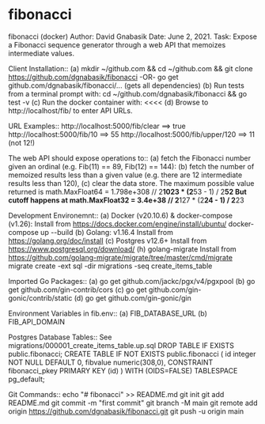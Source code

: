 # fibonacci
fibonacci (docker)
Author: David Gnabasik
Date:   June 2, 2021.
Task:   Expose a Fibonacci sequence generator through a web API that memoizes intermediate values.

Client Installation::
 (a) mkdir ~/github.com && cd ~/github.com && git clone https://github.com/dgnabasik/fibonacci  -OR- go get github.com/dgnabasik/fibonacci/...  (gets all dependencies)
 (b) Run tests from a terminal prompt with: cd ~/github.com/dgnabasik/fibonacci && go test -v 
 (c) Run the docker container with: <<<<
 (d) Browse to http://localhost/fib/ to enter API URLs.

URL Examples::
http://localhost:5000/fib/clear     ==> true
http://localhost:5000/fib/10        ==> 55
http://localhost:5000/fib/upper/120 ==> 11 (not 12!)

The web API should expose operations to::
 (a) fetch the Fibonacci number given an ordinal (e.g. Fib(11) == 89, Fib(12) == 144): 
 (b) fetch the number of memoized results less than a given value (e.g. there are 12 intermediate results less than 120), 
 (c) clear the data store. 
The maximum possible value returned is math.MaxFloat64 = 1.798e+308 // 2**1023 * (2**53 - 1) / 2**52
But cutoff happens at math.MaxFloat32 = 3.4e+38  // 2**127 * (2**24 - 1) / 2**23

Development Environemnt::
 (a) Docker (v20.10.6) & docker-compose (v1.26):   Install from https://docs.docker.com/engine/install/ubuntu/
     docker-compose up --build
 (b) Golang: v1.16.4    Install from https://golang.org/doc/install 
 (c) Postgres v12.6+    Install from https://www.postgresql.org/download/
 (h) golang-migrate     Install from https://github.com/golang-migrate/migrate/tree/master/cmd/migrate
    migrate create -ext sql -dir migrations -seq create_items_table

Imported Go Packages::
 (a) go get github.com/jackc/pgx/v4/pgxpool
 (b) go get github.com/gin-contrib/cors
 (c) go get github.com/gin-gonic/contrib/static
 (d) go get github.com/gin-gonic/gin

Environment Variables in fib.env:: 
 (a) FIB_DATABASE_URL
 (b) FIB_API_DOMAIN

Postgres Database Tables:: See migrations/000001_create_items_table.up.sql
DROP TABLE IF EXISTS public.fibonacci;
CREATE TABLE IF NOT EXISTS public.fibonacci (
    id integer NOT NULL DEFAULT 0,
    fibvalue numeric(308,0),
   	CONSTRAINT fibonacci_pkey PRIMARY KEY (id)
)
WITH (OIDS=FALSE) TABLESPACE pg_default;

Git Commands::
echo "# fibonacci" >> README.md
git init
git add README.md
git commit -m "first commit"
git branch -M main
git remote add origin https://github.com/dgnabasik/fibonacci.git
git push -u origin main

